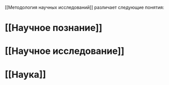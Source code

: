 [[Методология научных исследований]] различает следующие понятия:
# [[Научное познание]]
# [[Научное исследование]]
# [[Наука]]